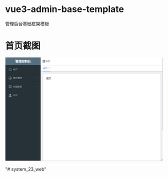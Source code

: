 # vue3-admin-base-template

管理后台基础框架模板

# 首页截图

![图片](/src/img/1656896651360.jpg)

"# system_23_web" 
